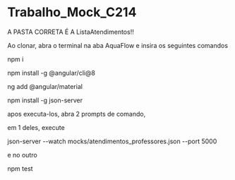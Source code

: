 # Trabalho_Mock_C214

A PASTA CORRETA É A ListaAtendimentos!!

Ao clonar, abra o terminal na aba AquaFlow e insira os seguintes comandos

npm i

npm install -g @angular/cli@8

ng add @angular/material

npm install -g json-server

apos executa-los, abra 2 prompts de comando,

em 1 deles, execute 

json-server --watch mocks/atendimentos_professores.json --port 5000

e no outro

npm test

